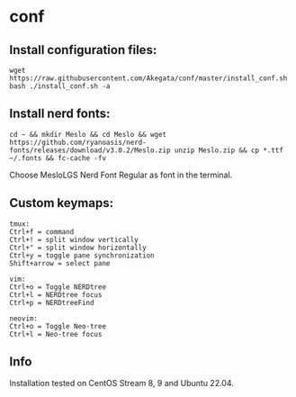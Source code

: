 conf
====
## Install configuration files:
```
wget https://raw.githubusercontent.com/Akegata/conf/master/install_conf.sh
bash ./install_conf.sh -a
```

## Install nerd fonts:
```
cd ~ && mkdir Meslo && cd Meslo && wget https://github.com/ryanoasis/nerd-fonts/releases/download/v3.0.2/Meslo.zip unzip Meslo.zip && cp *.ttf ~/.fonts && fc-cache -fv
```
Choose MesloLGS Nerd Font Regular as font in the terminal.

## Custom keymaps:
```
tmux:
Ctrl+f = command
Ctrl+! = split window vertically
Ctrl+" = split window horizontally
Ctrl+y = toggle pane synchronization
Shift+arrow = select pane

vim:
Ctrl+o = Toggle NERDtree
Ctrl+l = NERDtree focus
Ctrl+p = NERDtreeFind

neovim:
Ctrl+o = Toggle Neo-tree
Ctrl+l = Neo-tree focus
```
## Info

Installation tested on CentOS Stream 8, 9 and Ubuntu 22.04.
